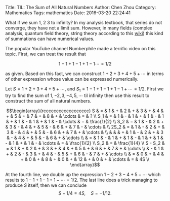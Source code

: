 Title: TIL: The Sum of All Natural Numbers
Author: Chen Zhou
Category: Mathematics
Tags: mathematics
Date: 2016-03-20 22:24:41

What if we sum 1, 2 3 to infinity? In my analysis textbook, that series do not
converge, they have not a limit sum. However, in many fields (complex analysis,
quantum field theory, string theory according to this
[wiki](https://en.wikipedia.org/wiki/1_%2B_2_%2B_3_%2B_4_%2B_%E2%8B%AF)) this
kind of summations can have numerical values.

The popular YouTube channel Numberphile made a terrific video on this
topic. First, we can treat the result that

$$1 - 1 + 1 - 1 + 1 - 1 \cdots = 1/2$$

as given. Based on this fact, we can construct
$1 + 2 + 3 + 4 + 5 + \cdots$ in terms of other expression whose value
can be expressed numerically.

Let $S = 1 + 2 + 3 + 4 + 5 + \cdots$, and $S_1 = 1 - 1 + 1 - 1 + 1 - 1 + \cdots
= 1/2$. First we try to find the sum of $1, -2, 3, -4, 5, \cdots$ til infinity
then use this result to construct the sum of all natural numbers.

$$\begin{array}{rcccccccccccccccccc}
  S       & = & 1  & +           & 2   & + & 3 & + & 4 & + & 5 & + & 7  & + & 8 & + & \cdots & = & ?   \\
  S_1     & = & 1  & -           & 1   & + & 1 & - & 1 & + & 1 & - & 1  & + & 1 & - & \cdots & = & \frac{1}{2} \\
  S_2     & = & 1  & -           & 2   & + & 3 & - & 4 & + & 5 & - & 6  & + & 7 & - & \cdots &       \\
  2S_2    & = & 1  & -           & 2   & + & 3 & - & 4 & + & 5 & - & 6  & + & 7 & + & \cdots &       \\
		  &   &    & +           & 1   & - & 2 & + & 3 & - & 4 & + & 5  & - & 6 & + & \cdots         \\
		  & = & 1  & -           & 1   & + & 1 & - & 1 & + & 1 & - & 1  & + & 1 & - & \cdots & = & \frac{1}{2} \\
  S_2     & = & \frac{1}{4}                                                                                  \\
  S - S_2 & = & 1  & +           & 2   & + & 3 & + & 4 & + & 5 & + & 6  & + & 7 & + & \cdots         \\
		  & - & 1  & +           & 2   & - & 3 & + & 4 & - & 5 & + & 6  & - & 7 & + & \cdots         \\
		  & = & 0  & +           & 4   & + & 0 & + & 8 & + & 0 & + & 12 & + & 0 & + & \cdots & = & 4S  \\
\end{array}$$

At the fourth line, we double up the expression $1-2+3-4+5-\cdots$ which results
to $1 - 1 + 1 - 1 + 1 - \cdots = 1/2$. The last line does a trick managing to
produce $S$ itself, then we can conclude $$S - 1/4 = 4S,\quad S =- 1/12.$$
